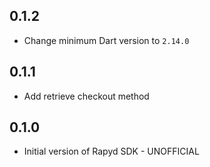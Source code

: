## 0.1.2

* Change minimum Dart version to `2.14.0`

## 0.1.1

* Add retrieve checkout method

## 0.1.0

* Initial version of Rapyd SDK - UNOFFICIAL
